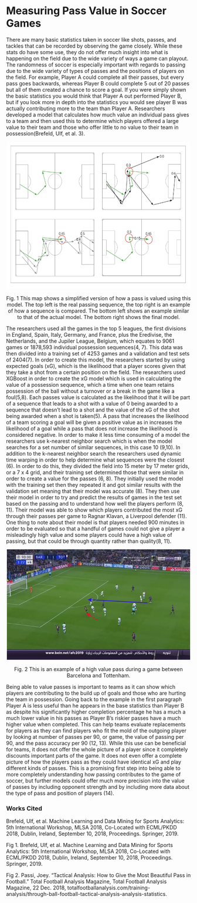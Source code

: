 # Measuring Pass Value in Soccer Games

There are many basic statistics taken in soccer like shots, passes, and tackles that can be recorded by observing the game closely. While these stats do have some use, they do not offer much insight into what is happening on the field due to the wide variety of ways a game can playout. The randomness of soccer is especially important with regards to passing due to the wide variety of types of passes and the positions of players on the field. For example, Player A could complete all their passes, but every pass goes backwards, whereas Player B could complete 5 out of 20 passes but all of them created a chance to score a goal. If you were simply shown the basic statistics you would think that Player A out performed Player B, but if you look more in depth into the statistics you would see player B was actually contributing more to the team than Player A. Researchers developed a model that calculates how much value an individual pass gives to a team and then used this to determine which players offered a large value to their team and those who offer little to no value to their team in possession(Brefeld, Ulf, et al. 3). 

<p align="center"><img src="Passmap.png" width="500" height="400"></p>
<p align="center">Fig. 1 This map shows a simplified version of how a pass is valued using this model. The top left is the real passing sequence, the top right is an example of how a sequence is compared. The bottom left shows an example similar to that of the actual model. The bottom right shows the final model.</p>

The researchers used all the games in the top 5 leagues, the first divisions in England, Spain, Italy, Germany, and France, plus the Eredivise, the Netherlands, and the Jupiler League, Belgium, which equates to 9061 games  or 1878,593 individual possession sequences(4, 7). This data was then divided into a training set of 4253 games and a validation and test sets of 2404(7). In order to create this model, the researchers started by using expected goals (xG), which is the likelihood that a player scores given that they take a shot from a certain position on the field. The researchers used XGBoost in order to create the xG model which is used in calculating the value of a possession sequence, which a time when one team retains possession of the ball without a turnover or a break in the game like a foul(5,8). Each passes value is calculated as the likelihood that it will be part of a sequence that leads to a shot with a value of 0 being awarded to a sequence that doesn’t lead to a shot and the value of the xG of the shot being awarded when a shot is taken(5). A pass that increases the likelihood of a team scoring a goal will be given a positive value as in increases the likelihood of a goal while a pass that does not increase the likelihood is considered negative. In order to make it less time consuming of a model the researchers use k-nearest neighbor search which is when the model searches for a set number of similar sequences, in this case 10 (9,10). In addition to the k-nearest neighbor search the researchers used dynamic time warping in order to help determine what sequences were the closest (6). In order to do this, they divided the field into 15 meter by 17 meter grids, or a 7 x 4 grid, and their training set determined those that were similar in order to create a value for the passes (6, 8). They initially used the model with the training set then they repeated it and got similar results with the validation set meaning that their model was accurate (8). They then use their model in order to try and predict the results of games in the test set based on the passing and to understand how well the players perform (8, 11). Their model was able to show which players contributed the most xG through their passes per game to Ragnar Klavan, a Liverpool defender (11). One thing to note about their model is that players needed 900 minutes in order to be evaluated so that a handful of games could not give a player a misleadingly high value and some players could have a high value of passing, but that could be through quantity rather than quality(8, 11). 

<p align="center"><img src="Highvalue.png" width="500" height="300"></p>
<p align="center">Fig. 2 This is an example of a high value pass during a game between Barcelona and Tottenham.</p>

Being able to value passes is important to teams as it can show which players are contributing to the build up of goals and those who are hurting the team in possession. Going back to the example in the first paragraph Player A is less useful than he appears in the base statistics than Player B as despite his significantly higher completion percentage he has a much a much lower value in his passes as Player B’s riskier passes have a much higher value when completed. This can help teams evaluate replacements for players as they can find players who fit the mold of the outgoing player by looking at number of passes per 90, or game, the value of passing per 90, and the pass accuracy per 90 (12, 13). While this use can be beneficial for teams, it does not offer the whole picture of a player since it completely discounts important parts of the game. It does not even offer a complete picture of how the players pass as they could have identical xG and play different kinds of passes. This is a promising first step into being able to more completely understanding how passing contributes to the game of soccer, but further models could offer much more precision into the value of passes by including opponent strength and by including more data about the type of pass and position of players (14).


### Works Cited

Brefeld, Ulf, et al. Machine Learning and Data Mining for Sports Analytics: 5th International Workshop, MLSA 2018, Co-Located with ECML/PKDD 2018, Dublin, Ireland, September 10, 2018, Proceedings. Springer, 2019. 

Fig 1. Brefeld, Ulf, et al. Machine Learning and Data Mining for Sports Analytics: 5th International Workshop, MLSA 2018, Co-Located with ECML/PKDD 2018, Dublin, Ireland, September 10, 2018, Proceedings. Springer, 2019. 

Fig 2. Passi, Joey. “Tactical Analysis: How to Give the Most Beautiful Pass in Football.” Total Football Analysis Magazine, Total Football Analysis Magazine, 22 Dec. 2018, totalfootballanalysis.com/training-analysis/through-ball-football-tactical-analysis-analysis-statistics. 
